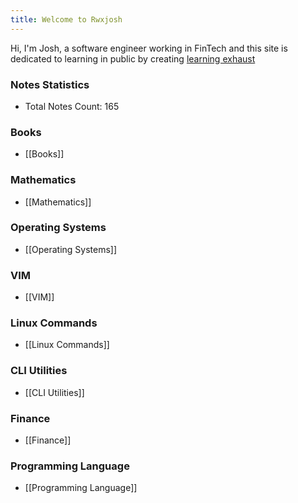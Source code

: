 ```yaml
---
title: Welcome to Rwxjosh
---
```


Hi, I'm Josh, a software engineer working in FinTech and this site is dedicated to learning in public by creating [learning exhaust](https://www.swyx.io/learn-in-public)



### Notes Statistics
- Total Notes Count: 165
### Books
- [[Books]]
### Mathematics
- [[Mathematics]]
### Operating Systems
- [[Operating Systems]]
### VIM
- [[VIM]]
### Linux Commands
- [[Linux Commands]]
### CLI Utilities
- [[CLI Utilities]]
### Finance
- [[Finance]]
### Programming Language
- [[Programming Language]]
